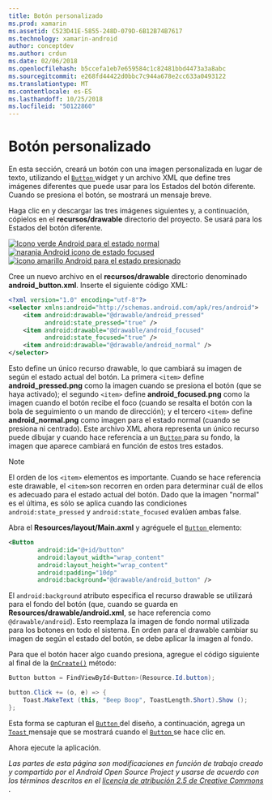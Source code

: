 ```yaml
---
title: Botón personalizado
ms.prod: xamarin
ms.assetid: C523D41E-5855-248D-079D-6B12B74B7617
ms.technology: xamarin-android
author: conceptdev
ms.author: crdun
ms.date: 02/06/2018
ms.openlocfilehash: b5ccefa1eb7e659584c1c82481bbd4473a3a8abc
ms.sourcegitcommit: e268fd44422d0bbc7c944a678e2cc633a0493122
ms.translationtype: MT
ms.contentlocale: es-ES
ms.lasthandoff: 10/25/2018
ms.locfileid: "50122860"
---
```

# <a name="custom-button"></a>Botón personalizado

En esta sección, creará un botón con una imagen personalizada en lugar de texto, utilizando el [ `Button` ](https://developer.xamarin.com/api/type/Android.Widget.Button/) widget y un archivo XML que define tres imágenes diferentes que puede usar para los Estados del botón diferente. Cuando se presiona el botón, se mostrará un mensaje breve.

Haga clic en y descargar las tres imágenes siguientes y, a continuación, cópielos en el **recursos/drawable** directorio del proyecto. Se usará para los Estados del botón diferente.

 [![Icono verde Android para el estado normal](custom-button-images/android-normal.png)](custom-button-images/android-normal.png#lightbox) [ ![naranja Android icono de estado focused](custom-button-images/android-focused.png)](custom-button-images/android-focused.png#lightbox) [ ![icono amarillo Android para el estado presionado](custom-button-images/android-pressed.png)](custom-button-images/android-pressed.png#lightbox)

Cree un nuevo archivo en el **recursos/drawable** directorio denominado **android_button.xml**. Inserte el siguiente código XML:

```xml
<?xml version="1.0" encoding="utf-8"?>
<selector xmlns:android="http://schemas.android.com/apk/res/android">
    <item android:drawable="@drawable/android_pressed"
          android:state_pressed="true" />
    <item android:drawable="@drawable/android_focused"
          android:state_focused="true" />
    <item android:drawable="@drawable/android_normal" />
</selector>
```

Esto define un único recurso drawable, lo que cambiará su imagen de según el estado actual del botón. La primera `<item>` define **android_pressed.png** como la imagen cuando se presiona el botón (que se haya activado); el segundo `<item>` define **android_focused.png** como la imagen cuando el botón recibe el foco (cuando se resalta el botón con la bola de seguimiento o un mando de dirección); y el tercero `<item>` define **android_normal.png** como imagen para el estado normal (cuando se presiona ni centrado). Este archivo XML ahora representa un único recurso puede dibujar y cuando hace referencia a un [ `Button` ](https://developer.xamarin.com/api/type/Android.Widget.Button/) para su fondo, la imagen que aparece cambiará en función de estos tres estados.


> [!NOTE]
> El orden de los `<item>` elementos es importante. Cuando se hace referencia este drawable, el `<item>`son recorren en orden para determinar cuál de ellos es adecuado para el estado actual del botón.
> Dado que la imagen "normal" es el última, es sólo se aplica cuando las condiciones `android:state_pressed` y `android:state_focused` evalúen ambas false.

Abra el **Resources/layout/Main.axml** y agréguele el [ `Button` ](https://developer.xamarin.com/api/type/Android.Widget.Button/) elemento:

```xml
<Button
        android:id="@+id/button"
        android:layout_width="wrap_content"
        android:layout_height="wrap_content"
        android:padding="10dp"
        android:background="@drawable/android_button" />
```

El `android:background` atributo especifica el recurso drawable se utilizará para el fondo del botón (que, cuando se guarda en **Resources/drawable/android.xml**, se hace referencia como `@drawable/android`). Esto reemplaza la imagen de fondo normal utilizada para los botones en todo el sistema. En orden para el drawable cambiar su imagen de según el estado del botón, se debe aplicar la imagen al fondo.

Para que el botón hacer algo cuando presiona, agregue el código siguiente al final de la [`OnCreate()`](https://developer.xamarin.com/api/member/Android.App.Activity.OnCreate/p/Android.OS.Bundle/Android.OS.PersistableBundle/)
método:

```csharp
Button button = FindViewById<Button>(Resource.Id.button);

button.Click += (o, e) => {
    Toast.MakeText (this, "Beep Boop", ToastLength.Short).Show ();
};
```

Esta forma se capturan el [ `Button` ](https://developer.xamarin.com/api/type/Android.Widget.Button/) del diseño, a continuación, agrega un [ `Toast` ](https://developer.xamarin.com/api/type/Android.Widget.Toast/) mensaje que se mostrará cuando el [ `Button` ](https://developer.xamarin.com/api/type/Android.Widget.Button/) se hace clic en.

Ahora ejecute la aplicación.


*Las partes de esta página son modificaciones en función de trabajo creado y compartido por el Android Open Source Project y usarse de acuerdo con los términos descritos en el*
[*licencia de atribución 2.5 de Creative Commons* ](http://creativecommons.org/licenses/by/2.5/).
